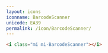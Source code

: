 ```yaml
---
layout: icons
iconname: BarcodeScanner
unicode: EA39
permalink: /icon/BarcodeScanner/
---
```


``` html
<i class="mi mi-BarcodeScanner"></i>
```
